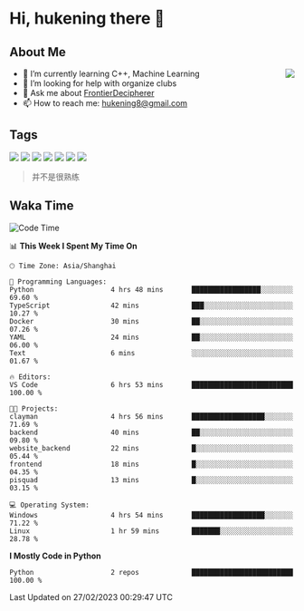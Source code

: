 # Hi, hukening there 👋

## About Me

<a href="#">
  <img align="right" src="https://github-readme-stats-git-masterrstaa-rickstaa.vercel.app/api?username=Tokyo469&count_private=true&show_icons=true&bg_color=15,f2f7fd,E0EAFC" />
</a>

- 🌱 I’m currently learning C++, Machine Learning
- 🤔 I’m looking for help with organize clubs
- 💬 Ask me about [FrontierDecipherer](https://github.com/FrontierDecipherer)
- 📫 How to reach me: hukening8@gmail.com

## Tags

![](https://img.shields.io/badge/-Python-3e74a2?style=flat-square&logo=Python&logoColor=fff)
![](https://img.shields.io/badge/-C++-00579c?style=flat-square&logo=cplusplus&logoColor=fff)
![](https://img.shields.io/badge/-Node.js-339933?style=flat-square&logo=Node.js&logoColor=fff)
![](https://img.shields.io/badge/-React-2d98ce?style=flat-square&logo=React&logoColor=fff)
![](https://img.shields.io/badge/-Linux-000000?style=flat-square&logo=Linux&logoColor=fff)
![](https://img.shields.io/badge/-MySQL-4479A1?style=flat-square&logo=MySQL&logoColor=fff)
![](https://img.shields.io/badge/-MongoDB-47A248?style=flat-square&logo=MongoDB&logoColor=fff)

> 并不是很熟练

## Waka Time

<!--START_SECTION:waka-->
![Code Time](http://img.shields.io/badge/Code%20Time-159%20hrs%2038%20mins-blue)

📊 **This Week I Spent My Time On** 

```text
🕑︎ Time Zone: Asia/Shanghai

💬 Programming Languages: 
Python                   4 hrs 48 mins       █████████████████░░░░░░░░   69.60 % 
TypeScript               42 mins             ███░░░░░░░░░░░░░░░░░░░░░░   10.27 % 
Docker                   30 mins             ██░░░░░░░░░░░░░░░░░░░░░░░   07.26 % 
YAML                     24 mins             ██░░░░░░░░░░░░░░░░░░░░░░░   06.00 % 
Text                     6 mins              ░░░░░░░░░░░░░░░░░░░░░░░░░   01.67 % 

🔥 Editors: 
VS Code                  6 hrs 53 mins       █████████████████████████   100.00 % 

🐱‍💻 Projects: 
clayman                  4 hrs 56 mins       ██████████████████░░░░░░░   71.69 % 
backend                  40 mins             ██░░░░░░░░░░░░░░░░░░░░░░░   09.80 % 
website_backend          22 mins             █░░░░░░░░░░░░░░░░░░░░░░░░   05.44 % 
frontend                 18 mins             █░░░░░░░░░░░░░░░░░░░░░░░░   04.35 % 
pisquad                  13 mins             █░░░░░░░░░░░░░░░░░░░░░░░░   03.15 % 

💻 Operating System: 
Windows                  4 hrs 54 mins       ██████████████████░░░░░░░   71.22 % 
Linux                    1 hr 59 mins        ███████░░░░░░░░░░░░░░░░░░   28.78 % 
```

**I Mostly Code in Python** 

```text
Python                   2 repos             █████████████████████████   100.00 % 
```




 Last Updated on 27/02/2023 00:29:47 UTC
<!--END_SECTION:waka-->
